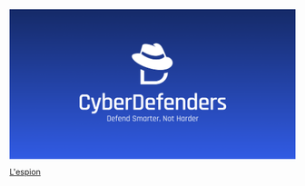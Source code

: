 <img src="./Assets/cyberdefenders_og.png" align="center">  

[L'espion](https://github.com/AKROM-A/Defensive_Security/tree/main/CyberDefenders/Assets/Lespion)